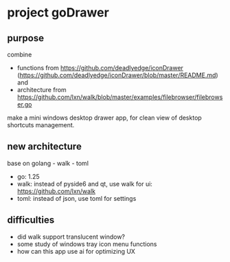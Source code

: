 # project goDrawer

## purpose

combine 
- functions from https://github.com/deadlyedge/iconDrawer (https://github.com/deadlyedge/iconDrawer/blob/master/README.md) and
- architecture from https://github.com/lxn/walk/blob/master/examples/filebrowser/filebrowser.go

make a mini windows desktop drawer app, for clean view of desktop shortcuts management.

## new architecture

base on golang - walk - toml

- go: 1.25
- walk: instead of pyside6 and qt, use walk for ui: https://github.com/lxn/walk
- toml: instead of json, use toml for settings

## difficulties

- did walk support translucent window?
- some study of windows tray icon menu functions
- how can this app use ai for optimizing UX
